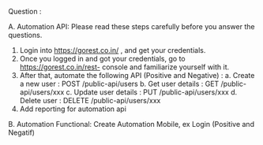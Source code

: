 
Question :

A. Automation API:
Please read these steps carefully before you answer the questions.
  1. Login into https://gorest.co.in/ , and get your credentials.
  2. Once you logged in and got your credentials, go to https://gorest.co.in/rest- console and familiarize yourself with it.
  3. After that, automate the following API (Positive and Negative) :
      a. Create a new user : POST /public-api/users
      b. Get user details : GET /public-api/users/xxx
      c. Update user details : PUT /public-api/users/xxx
      d. Delete user : DELETE /public-api/users/xxx
  4. Add reporting for automation api

B. Automation Functional:
Create Automation Mobile, ex Login (Positive and Negatif)
